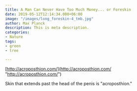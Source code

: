 ```yaml
---
title: A Man Can Never Have Too Much Money... or Foreskin
date: 2019-05-12T12:14:34.000+06:00
image: "/images/long_foreskin-4_tmb.jpg"
author: Max Planck
description: This is meta description.
categories:
- Nature
tags:
- green
- tree

---
```

[http://acroposthion.com/](http://acroposthion.com/ "http://acroposthion.com/")

Skin that extends past the head of the penis is "acroposthion."